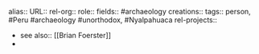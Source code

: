 alias::
URL::
rel-org::
role::
fields:: #archaeology
creations::
tags:: person, #Peru #archaeology #unorthodox, #Nyalpahuaca
rel-projects::


- see also:: [[Brian Foerster]]
-
